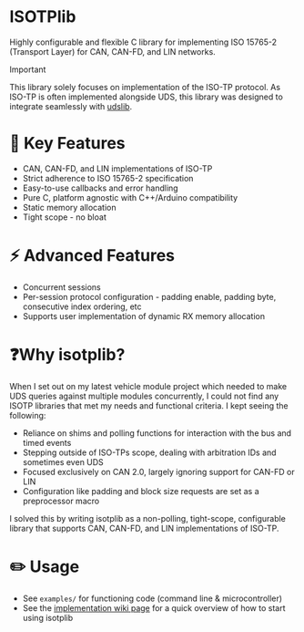 # ISOTPlib
Highly configurable and flexible C library for implementing ISO 15765-2 (Transport Layer) for CAN, CAN-FD, and LIN networks.

> [!IMPORTANT] 
This library solely focuses on implementation of the ISO-TP protocol. As ISO-TP is often implemented alongside UDS, this library was designed to integrate seamlessly with [udslib](https://github.com/nickdaria/udslib).

# 🚀 Key Features
- CAN, CAN-FD, and LIN implementations of ISO-TP
- Strict adherence to ISO 15765-2 specification
- Easy-to-use callbacks and error handling
- Pure C, platform agnostic with C++/Arduino compatibility
- Static memory allocation
- Tight scope - no bloat

# ⚡️ Advanced Features
- Concurrent sessions
- Per-session protocol configuration - padding enable, padding byte, consecutive index ordering, etc
- Supports user implementation of dynamic RX memory allocation

# ❓Why isotplib?
When I set out on my latest vehicle module project which needed to make UDS queries against multiple modules concurrently, I could not find any ISOTP libraries that met my needs and functional criteria. I kept seeing the following:
- Reliance on shims and polling functions for interaction with the bus and timed events
- Stepping outside of ISO-TPs scope, dealing with arbitration IDs and sometimes even UDS
- Focused exclusively on CAN 2.0, largely ignoring support for CAN-FD or LIN
- Configuration like padding and block size requests are set as a preprocessor macro

I solved this by writing isotplib as a non-polling, tight-scope, configurable library that supports CAN, CAN-FD, and LIN implementations of ISO-TP.

# ✏️ Usage
- See `examples/` for functioning code (command line & microcontroller)
- See the [implementation wiki page](https://github.com/nickdaria/isotplib/wiki/Implementation) for a quick overview of how to start using isotplib
